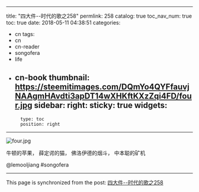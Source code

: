 
---
title: "四大件--时代的歌之258"
permlink: 258
catalog: true
toc_nav_num: true
toc: true
date: 2018-05-11 04:38:51
categories:
- cn
tags:
- cn
- cn-reader
- songofera
- life
- cn-book
thumbnail: https://steemitimages.com/DQmYo4QYFfauvjNAAgmHAvdti3apDT14wXHKftKXzZqi4FD/four.jpg
sidebar:
    right:
        sticky: true
widgets:
    -
        type: toc
        position: right
---


![four.jpg](https://steemitimages.com/DQmYo4QYFfauvjNAAgmHAvdti3apDT14wXHKftKXzZqi4FD/four.jpg)

牛顿的苹果，
薛定谔的猫，
佛洛伊德的烟斗，
中本聪的矿机

@lemooljiang #songofera

- - -

This page is synchronized from the post: [四大件--时代的歌之258](https://steemit.com/@lemooljiang/258)
